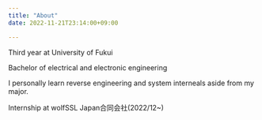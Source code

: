 ```yaml
---
title: "About"
date: 2022-11-21T23:14:00+09:00

---
```

Third year  at University of Fukui

Bachelor of electrical and electronic engineering


I personally learn reverse engineering and system interneals aside from my major.


Internship at wolfSSL Japan合同会社(2022/12~) 

